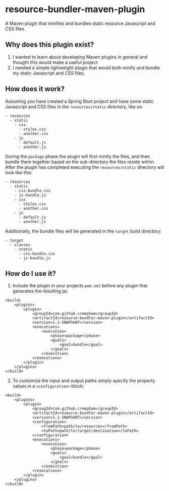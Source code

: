 # resource-bundler-maven-plugin
A Maven plugin that minifies and bundles static resource Javascript and CSS files.

## Why does this plugin exist?
1. I wanted to learn about developing Maven plugins in general and thought this would make a useful project. 
2. I needed a simple lightweight plugin that would both minify and bundle my static Javascript and CSS files.

## How does it work?
Assuming you have created a Spring Boot project and have some static Javascript and CSS files in the `resources/static` directory, like so:

```
- resources
  - static
    - css
      - styles.css
      - another.css
    - js
      - default.js
      - another.js
```

During the `package` phase the plugin will first minify the files, and then bundle them together based on the sub-directory the files reside within. After the plugin has completed executing the `resources/static` directory will look like this:

```
- resources
  - static
    - css-bundle.css
    - js-bundle.js
    - css
      - styles.css
      - another.css
    - js
      - default.js
      - another.js
```

Additionally, the bundle files will be generated in the `target` build directory:

```
- target
  - classes
    - static
      - css-bundle.css
      - js-bundle.js
```

## How do I use it?

1. Include the plugin in your projects `pom.xml` before any plugin that generates the resulting jar.

```
<build>
    <plugins>
        <plugin>
            <groupId>com.github.crmepham</groupId>
            <artifactId>resource-bundler-maven-plugin</artifactId>
            <version>1.1-SNAPSHOT</version>
            <executions>
                <execution>
                    <phase>package</phase>
                    <goals>
                        <goal>bundle</goal>
                    </goals>
                </execution>
            </executions>
        </plugin>
    </plugins>
</build>
```

2. To customize the input and output paths simply specify the property values in a `<configuration>` block:

```
<build>
    <plugins>
        <plugin>
            <groupId>com.github.crmepham</groupId>
            <artifactId>resource-bundler-maven-plugin</artifactId>
            <version>1.1-SNAPSHOT</version>
            <configuration>
                <fromPath>path/to/resources</fromPath>
                <toPath>path/to/target/destination</toPath>
            </configuration>
            <executions>
                <execution>
                    <phase>package</phase>
                    <goals>
                        <goal>bundle</goal>
                    </goals>
                </execution>
            </executions>
        </plugin>
    </plugins>
</build>
```
